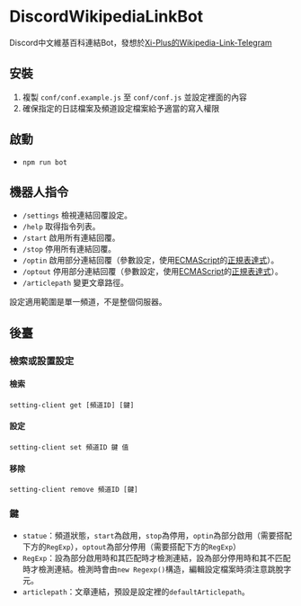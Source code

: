DiscordWikipediaLinkBot
====

Discord中文維基百科連結Bot，發想於[Xi-Plus的Wikipedia-Link-Telegram](https://github.com/Xi-Plus/Wikipedia-Link-Telegram)

## 安裝
1. 複製 ```conf/conf.example.js``` 至 ```conf/conf.js``` 並設定裡面的內容
2. 確保指定的日誌檔案及頻道設定檔案給予適當的寫入權限

## 啟動
* ```npm run bot```

## 機器人指令
* ```/settings``` 檢視連結回覆設定。
* ```/help``` 取得指令列表。
* ```/start``` 啟用所有連結回覆。
* ```/stop``` 停用所有連結回覆。
* ```/optin``` 啟用部分連結回覆（參數設定，使用[ECMAScript]的[正規表達式]）。
* ```/optout``` 停用部分連結回覆（參數設定，使用[ECMAScript]的[正規表達式]）。
* ```/articlepath``` 變更文章路徑。

設定適用範圍是單一頻道，不是整個伺服器。

## 後臺
### 檢索或設置設定
#### 檢索
```setting-client get [頻道ID] [鍵]```

#### 設定
```setting-client set 頻道ID 鍵 值```

#### 移除
```setting-client remove 頻道ID [鍵]```

### 鍵
* ```statue```：頻道狀態，```start```為啟用，```stop```為停用，```optin```為部分啟用（需要搭配下方的```RegExp```），```optout```為部分停用（需要搭配下方的```RegExp```）
* ```RegExp```：設為部分啟用時和其匹配時才檢測連結，設為部分停用時和其不匹配時才檢測連結。檢測時會由```new Regexp()```構造，編輯設定檔案時須注意跳脫字元。
* ```articlepath```：文章連結，預設是設定裡的```defaultArticlepath```。

[ECMAScript]: https://zh.wikipedia.org/wiki/ECMAScript "ECMAScript - 維基百科，自由的百科全書"
[正規表達式]: https://zh.wikipedia.org/wiki/正規表達式 "正規表達式 - 維基百科，自由的百科全書"